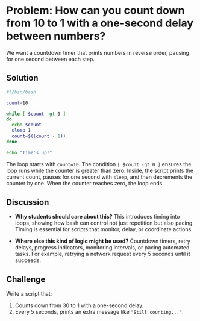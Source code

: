 # Problem: How can you count down from 10 to 1 with a one-second delay between numbers?

We want a countdown timer that prints numbers in reverse order, pausing for one second between each step.

## Solution

```bash
#!/bin/bash

count=10

while [ $count -gt 0 ]
do
  echo $count
  sleep 1
  count=$((count - 1))
done

echo "Time's up!"
```

The loop starts with `count=10`. The condition `[ $count -gt 0 ]` ensures the loop runs while the counter is greater than zero. Inside, the script prints the current count, pauses for one second with `sleep`, and then decrements the counter by one. When the counter reaches zero, the loop ends.

## Discussion

* **Why students should care about this?**
  This introduces timing into loops, showing how bash can control not just repetition but also pacing. Timing is essential for scripts that monitor, delay, or coordinate actions.

* **Where else this kind of logic might be used?**
  Countdown timers, retry delays, progress indicators, monitoring intervals, or pacing automated tasks. For example, retrying a network request every 5 seconds until it succeeds.

## Challenge

Write a script that:

1. Counts down from 30 to 1 with a one-second delay.
2. Every 5 seconds, prints an extra message like `"Still counting..."`.



